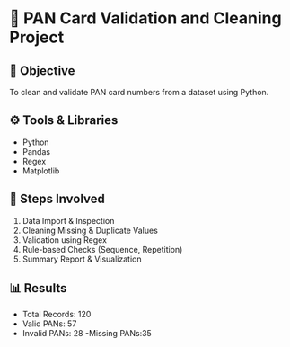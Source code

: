 # 🪪 PAN Card Validation and Cleaning Project

## 🎯 Objective
To clean and validate PAN card numbers from a dataset using Python.

## ⚙️ Tools & Libraries
- Python
- Pandas
- Regex
- Matplotlib

## 🧠 Steps Involved
1. Data Import & Inspection
2. Cleaning Missing & Duplicate Values
3. Validation using Regex
4. Rule-based Checks (Sequence, Repetition)
5. Summary Report & Visualization

## 📊 Results
- Total Records: 120
- Valid PANs: 57
- Invalid PANs: 28
-Missing PANs:35
